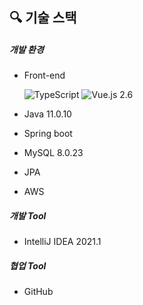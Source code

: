 ## 🔍 기술 스택

##### 개발 환경

- Front-end

  ![TypeScript](http://img.shields.io/badge/-TypeScript_4.1-3178C6?logo=TypeScript&logoColor=fff)  ![Vue.js 2.6](http://img.shields.io/badge/-Vue.js_2.6-47C08D?logo=vue.js&logoColor=fff)

- Java 11.0.10
- Spring boot
- MySQL 8.0.23
- JPA
- AWS

##### 개발 Tool

- IntelliJ IDEA 2021.1

##### 협업 Tool

- GitHub
